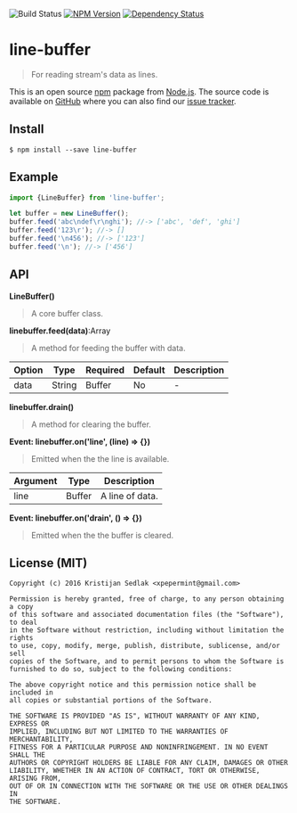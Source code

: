 ![Build Status](https://travis-ci.org/xpepermint/line-buffer.svg?branch=master)&nbsp;[![NPM Version](https://badge.fury.io/js/line-buffer.svg)](https://badge.fury.io/js/line-buffer)&nbsp;[![Dependency Status](https://gemnasium.com/xpepermint/line-buffer.svg)](https://gemnasium.com/xpepermint/line-buffer)

# line-buffer

> For reading stream's data as lines.

This is an open source [npm](http://npmjs.com) package from [Node.js](http://nodejs.org). The source code is available on [GitHub](https://github.com/xpepermint/line-buffer) where you can also find our [issue tracker](https://github.com/xpepermint/line-buffer/issues).

## Install

```
$ npm install --save line-buffer
```

## Example

```js
import {LineBuffer} from 'line-buffer';

let buffer = new LineBuffer();
buffer.feed('abc\ndef\r\nghi'); //-> ['abc', 'def', 'ghi']
buffer.feed('123\r'); //-> []
buffer.feed('\n456'); //-> ['123']
buffer.feed('\n'); //-> ['456']
```

## API

**LineBuffer()**

> A core buffer class.

**linebuffer.feed(data)**:Array

> A method for feeding the buffer with data.

| Option | Type | Required | Default | Description
|--------|------|----------|---------|------------
| data | String|Buffer | No | - | A chunk of data to fill the buffer.

**linebuffer.drain()**

> A method for clearing the buffer.

**Event: linebuffer.on('line', (line) => {})**

> Emitted when the the line is available.

| Argument | Type | Description
|--------|------|----------
| line | Buffer | A line of data.

**Event: linebuffer.on('drain', () => {})**

> Emitted when the the buffer is cleared.

## License (MIT)

```
Copyright (c) 2016 Kristijan Sedlak <xpepermint@gmail.com>

Permission is hereby granted, free of charge, to any person obtaining a copy
of this software and associated documentation files (the "Software"), to deal
in the Software without restriction, including without limitation the rights
to use, copy, modify, merge, publish, distribute, sublicense, and/or sell
copies of the Software, and to permit persons to whom the Software is
furnished to do so, subject to the following conditions:

The above copyright notice and this permission notice shall be included in
all copies or substantial portions of the Software.

THE SOFTWARE IS PROVIDED "AS IS", WITHOUT WARRANTY OF ANY KIND, EXPRESS OR
IMPLIED, INCLUDING BUT NOT LIMITED TO THE WARRANTIES OF MERCHANTABILITY,
FITNESS FOR A PARTICULAR PURPOSE AND NONINFRINGEMENT. IN NO EVENT SHALL THE
AUTHORS OR COPYRIGHT HOLDERS BE LIABLE FOR ANY CLAIM, DAMAGES OR OTHER
LIABILITY, WHETHER IN AN ACTION OF CONTRACT, TORT OR OTHERWISE, ARISING FROM,
OUT OF OR IN CONNECTION WITH THE SOFTWARE OR THE USE OR OTHER DEALINGS IN
THE SOFTWARE.
```
